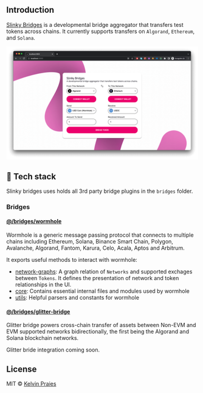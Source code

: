 
## Introduction

[Slinky Bridges]() is a developmental bridge aggregator that transfers test tokens across chains. It currently supports transfers on `Algorand`, `Ethereum`, and `Solana`.

![CodeImage showcase](public/showcase.png)

## 🤖 Tech stack

Slinky bridges uses holds all 3rd party bridge plugins in the `bridges` folder.

### Bridges

#### [@/bridges/wormhole](./src/bridges/wormhole/)

Wormhole is a generic message passing protocol that connects to multiple chains including Ethereum, Solana, Binance Smart Chain, Polygon, Avalanche, Algorand, Fantom, Karura, Celo, Acala, Aptos and Arbitrum.

It exports useful methods to interact with wormhole:

- [network-graphs](./src/bridges/wormhole/graphs/): A graph relation of `Networks` and supported exchages between `Tokens`. It defines the presentation of network and token relationships in the UI.
- [core](/src/bridges/wormhole/core/): Contains essential internal files and modules used by wormhole
- [utils](/src/bridges/wormhole/utils/): Helpful parsers and constants for wormhole  

#### [@/bridges/glitter-bridge](./src/bridges/glitter-bridge/)

 Glitter bridge powers cross-chain transfer of assets between Non-EVM and EVM supported networks bidirectionally, the first being the Algorand and Solana blockchain networks.  
 
 Glitter bride integration coming soon.


## License

MIT © [Kelvin Praies](https://github.com/kelvinpraies)
